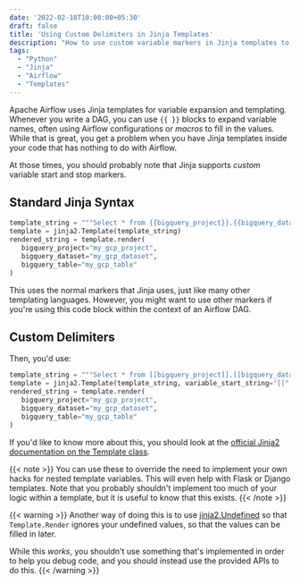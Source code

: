```yaml
---
date: '2022-02-18T10:00:00+05:30'
draft: false
title: 'Using Custom Delimiters in Jinja Templates'
description: "How to use custom variable markers in Jinja templates to avoid conflicts with Apache Airflow or other template engines. Alternative approaches for nested templating scenarios."
tags:
  - "Python"
  - "Jinja"
  - "Airflow"
  - "Templates"
---
```


Apache Airflow uses Jinja templates for variable expansion and templating. Whenever you write a DAG, you can use `{{ }}` blocks to expand variable names, often using Airflow configurations or *macros* to fill in the values. While that is great, you get a problem when you have Jinja templates inside your code that has nothing to do with Airflow.

At those times, you should probably note that Jinja supports *custom* variable start and stop markers.

## Standard Jinja Syntax

```python
template_string = """Select * from {{bigquery_project}}.{{bigquery_dataset}}.{{bigquery_table}}"""
template = jinja2.Template(template_string)
rendered_string = template.render(
   bigquery_project="my_gcp_project",
   bigquery_dataset="my_gcp_dataset",
   bigquery_table="my_gcp_table"
)
```

This uses the normal markers that Jinja uses, just like many other templating languages. However, you might want to use other markers if you're using this code block within the context of an Airflow DAG.

## Custom Delimiters

Then, you'd use:

```python
template_string = """Select * from [[bigquery_project]].[[bigquery_dataset]].[[bigquery_table]]"""
template = jinja2.Template(template_string, variable_start_string="[[", variable_end_string="]]")
rendered_string = template.render(
   bigquery_project="my_gcp_project",
   bigquery_dataset="my_gcp_dataset",
   bigquery_table="my_gcp_table"
)
```

If you'd like to know more about this, you should look at the [official Jinja2 documentation on the Template class](https://jinja.palletsprojects.com/en/3.0.x/api/#jinja2.Template).

{{< note >}}
You can use these to override the need to implement your own hacks for nested template variables. This will even help with Flask or Django templates. Note that you probably shouldn't implement too much of your logic within a template, but it is useful to know that this exists.
{{< /note >}}

{{< warning >}}
Another way of doing this is to use [jinja2.Undefined](https://jinja.palletsprojects.com/en/3.0.x/api/#jinja2.DebugUndefined) so that `Template.Render` ignores your undefined values, so that the values can be filled in later.

While this *works*, you shouldn't use something that's implemented in order to help you debug code, and you should instead use the provided APIs to do this.
{{< /warning >}}